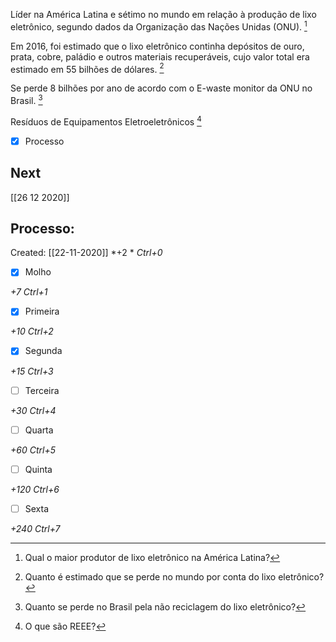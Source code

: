 Líder na América Latina e sétimo no mundo em relação à produção de lixo eletrônico, segundo dados da Organização das Nações Unidas (ONU). [^1]

[^1]: Qual o maior produtor de lixo eletrônico na América Latina?

Em 2016, foi estimado que o lixo eletrônico continha depósitos de ouro, prata, cobre, paládio e outros materiais recuperáveis, cujo valor total era estimado em 55 bilhões de dólares. [^2]

[^2]: Quanto é estimado que se perde no mundo por conta do lixo eletrônico?


Se perde 8 bilhões por ano de acordo com o E-waste monitor da ONU no Brasil. [^3]

[^3]: Quanto se perde no Brasil pela não reciclagem do lixo eletrônico?

Resíduos de Equipamentos Eletroeletrônicos [^4]

[^4]: O que são REEE?


- [x] Processo

## Next
[[26 12 2020]]
## Processo:
Created: [[22-11-2020]]
*+2 *  *Ctrl+0*
- [x] Molho  

*+7*  *Ctrl+1*

- [x] Primeira 

*+10*  *Ctrl+2*

- [x] Segunda

*+15*  *Ctrl+3*

- [ ] Terceira 

*+30*  *Ctrl+4*

- [ ] Quarta 

*+60*  *Ctrl+5*

- [ ] Quinta 

*+120*  *Ctrl+6*

- [ ] Sexta 

*+240*  *Ctrl+7*